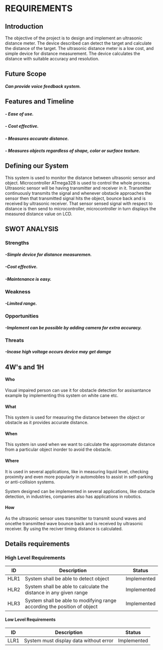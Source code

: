 # **REQUIREMENTS**

## **Introduction**
The objective of the project is to design and implement an ultrasonic distance meter. The device described can detect the target and calculate the distance of the target. The ultrasonic distance meter is a low cost, and simple device for distance measurement. The device calculates the distance with suitable accuracy and resolution.

## Future Scope
  #####  Can provide voice feedback system.

## Features and Timeline
##### - Ease of use.
##### - Cost effective.
##### - Measures accurate distance.
##### -  Measures objects regardless of shape, color or surface texture.

## Defining our System
This system is used to monitor the distance between ultrasonic sensor and object. Microcontroller ATmega328 is used to control the whole process. Ultrasonic sensor will be having transmitter and receiver in it. Transmitter continuously transmits the signal and whenever obstacle approaches the  sensor then that transmitted signal hits the object, bounce back and is received by ultrasonic receiver. That sensor sensed signal with respect to distance is then send to microcontroller, microcontroller in turn displays the measured distance value on LCD.

## SWOT ANALYSIS
### Strengths
##### -Simple device for distance measuremen.
##### -Cost effective.
##### -Maintenance is easy.
   
### Weakness
##### -Limited range.
   
### Opportunities
##### -Implement can be possible by adding camera for extra accuracy.
   
### Threats
##### -Incase high voltage occurs device may get damge

## 4W's and 1H
#### Who
Visual impaired person can use it for obstacle detection for assisantance example by implementing this system on white cane etc.
#### What
This system is used for measuring the distance between the object or obstacle as it provides accurate distance.
#### When
This system isn used when we want to calculate the approxomate distance from a particular object inorder to avoid the obstacle.
#### Where
 It is used in several applications, like in measuring liquid level, checking proximity and even more popularly in automobiles to assist in self-parking or anti-collision systems.
 
 System designed can be implemented in several applications, like obstacle detection, in industries, companies also has applications in robotics.
#### How
 As the ultrasonic sensor uses transmitter to transmit sound waves and oncethe transmitted wave  bounce back and is received by ultrasonic receiver. By using the reciver timing distance is calculated.
 
## Details requirements
### High Level Requirements
| ID | Description | Status |
|------| ------| ------|
| HLR1 |System shall be able to detect object | Implemented
|HLR2  |System shall be able to calculate the distance in any given range | Implemented
|HLR3  | System shall be able to modifying range according the position of object| Implemented

#### Low Level Requirements
| ID | Description | Status |
|-------|------|------|
| LLR1 |System must display data without error | Implemented|





















